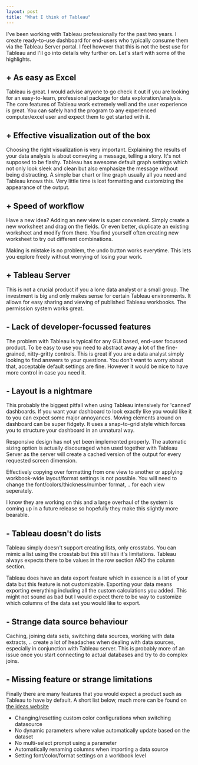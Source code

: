 ```yaml
---
layout: post
title: "What I think of Tableau"
---
```


I've been working with Tableau professionally for the past two years. I create ready-to-use dashboard for end-users who typically consume them via the Tableau Server portal. I feel however that this is not the best use for Tableau and I'll go into details why further on. Let's start with some of the highlights.

## + As easy as Excel

Tableau is great. I would advise anyone to go check it out if you are looking for an easy-to-learn, professional package for data exploration/analysis. The core features of Tableau work extremely well and the user experience is great. You can safely hand the program to any experienced computer/excel user and expect them to get started with it.

## + Effective visualization out of the box

Choosing the right visualization is very important. Explaining the results of your data analysis is about conveying a message, telling a story. It's not supposed to be flashy. Tableau has awesome default graph settings which not only look sleek and clean but also emphasize the message without being distracting. A simple bar chart or line graph usually all you need and Tableau knows this. Very little time is lost formatting and customizing the appearance of the output.

## + Speed of workflow 

Have a new idea? Adding an new view is super convenient. Simply create a new worksheet and drag on the fields. Or even better, duplicate an existing worksheet and modify from there. You find yourself often creating new worksheet to try out different combinations. 

Making is mistake is no problem, the undo button works everytime. This lets you explore freely without worrying of losing your work. 

## + Tableau Server

This is not a crucial product if you a lone data analyst or a small group. The investment is big and only makes sense for certain Tableau environments. It allows for easy sharing and viewing of published Tableau workbooks. The permission system works great. 

## - Lack of developer-focussed features

The problem with Tableau is typical for any GUI based, end-user focussed product. To be easy to use you need to abstract away a lot of the fine-grained, nitty-gritty controls. This is great if you are a data analyst simply looking to find answers to your questions. You don't want to worry about that, acceptable default settings are fine. However it would be nice to have more control in case you need it.

## - Layout is a nightmare

This probably the biggest pitfall when using Tableau intensively for 'canned' dashboards. If you want your dashboard to look exactly like you would like it to you can expect some major annoyances. Moving elements around on dashboard can be super fidgety. It uses a snap-to-grid style which forces you to structure your dashboard in an unnatural way.

Responsive design has not yet been implemented properly. The automatic sizing option is actually discouraged when used together with Tableau Server as the server will create a cached version of the output for every requested screen dimension. 

Effectively copying over formatting from one view to another or applying workbook-wide layout/format settings is not possible. You will need to change the font/colors/thickness/number format, .. for each view seperately.

I know they are working on this and a large overhaul of the system is coming up in a future release so hopefully they make this slightly more bearable. 

## - Tableau doesn't do lists

Tableau simply doesn't support creating lists, only crosstabs. You can mimic a list using the crosstab but this still has it's limitations. Tableau always expects there to be values in the row section AND the column section. 

Tableau does have an data export feature which in essence is a list of your data but this feature is not customizable. Exporting your data means exporting everything including all the custom calculations you added. This might not sound as bad but I would expect there to be way to customize which columns of the data set you would like to export. 

## - Strange data source behaviour

Caching, joining data sets, switching data sources, working with data extracts, .. create a lot of headaches when dealing with data sources, especially in conjunction with Tableau server. This is probably more of an issue once you start connecting to actual databases and try to do complex joins.

## - Missing feature or strange limitations

Finally there are many features that you would expect a product such as Tableau to have by default. A short list below, much more can be found on <a href="https://community.tableau.com/community/ideas">the ideas website</a>

* Changing/resetting custom color configurations when switching datasource
* No dynamic parameters where value automatically update based on the dataset
* No multi-select prompt using a parameter 
* Automatically renaming columns when importing a data source
* Setting font/color/format settings on a workbook level